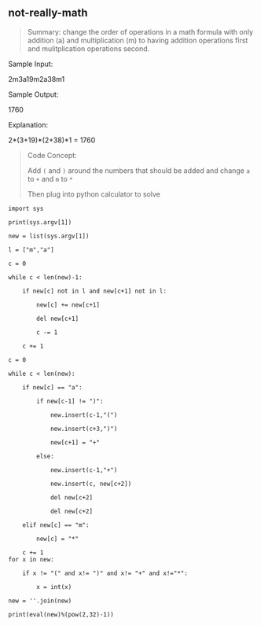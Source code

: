 ## not-really-math ##

> Summary: change the order of operations in a math formula with only addition (a) and multiplication (m) to having addition operations first and mulitplication operations second.

Sample Input:

2m3a19m2a38m1

Sample Output:

1760

Explanation:

2*(3+19)*(2+38)*1 = 1760


> Code Concept:
> 
> Add `(` and `)` around the numbers that should be added and change `a` to `+` and `m` to `*`
> 
> Then plug into python calculator to solve

```
import sys

print(sys.argv[1])

new = list(sys.argv[1])

l = ["m","a"]

c = 0

while c < len(new)-1:

    if new[c] not in l and new[c+1] not in l:
    
        new[c] += new[c+1]
        
        del new[c+1]
        
        c -= 1
        
    c += 1
    
c = 0

while c < len(new):

    if new[c] == "a":
    
        if new[c-1] != ")":
        
            new.insert(c-1,"(")
            
            new.insert(c+3,")")
            
            new[c+1] = "+"
            
        else:
        
            new.insert(c-1,"+")
            
            new.insert(c, new[c+2])
            
            del new[c+2]
            
            del new[c+2]
            
    elif new[c] == "m":
    
        new[c] = "*"
        
    c += 1
for x in new:

    if x != "(" and x!= ")" and x!= "+" and x!="*":
    
        x = int(x)
        
new = ''.join(new)

print(eval(new)%(pow(2,32)-1))

```
